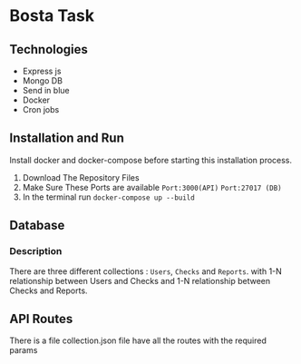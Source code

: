# Bosta Task

## Technologies
  - Express js
  - Mongo DB
  - Send in blue
  - Docker
  - Cron jobs

## Installation and Run
Install docker and docker-compose before starting this installation process.

1. Download The Repository Files
2. Make Sure These Ports are available ```Port:3000(API)``` ```Port:27017 (DB)``` 
3. In the terminal run ``` docker-compose up --build ```


## Database
### Description
There are three different collections : ```Users```, ```Checks``` and ```Reports```. with 1-N relationship between Users and Checks and 1-N relationship between Checks and Reports.


## API Routes
There is a file collection.json file have all the routes with the required params